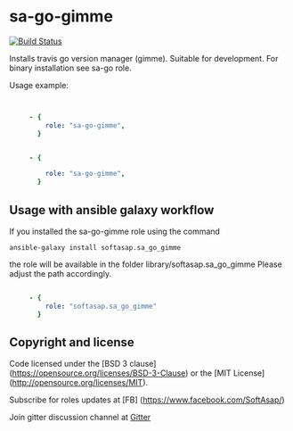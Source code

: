 sa-go-gimme
===========

[![Build Status](https://travis-ci.com/softasap/sa-go-gimme.svg?branch=master)](https://travis-ci.com/softasap/sa-go-gimme)

Installs travis go version manager (gimme). Suitable for development. For binary installation see sa-go role.


Usage example:

```YAML


     - {
         role: "sa-go-gimme",
       }


```

```YAML

     - {

         role: "sa-go-gimme",
       }

```


Usage with ansible galaxy workflow
----------------------------------

If you installed the sa-go-gimme role using the command

`
   ansible-galaxy install softasap.sa_go_gimme
`

the role will be available in the folder library/softasap.sa_go_gimme
Please adjust the path accordingly.

```YAML

     - {
         role: "softasap.sa_go_gimme"
       }

```




Copyright and license
---------------------


Code licensed under the [BSD 3 clause] (https://opensource.org/licenses/BSD-3-Clause) or the [MIT License] (http://opensource.org/licenses/MIT).

Subscribe for roles updates at [FB] (https://www.facebook.com/SoftAsap/)

Join gitter discussion channel at [Gitter](https://gitter.im/softasap)
